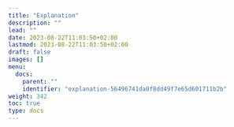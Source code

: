 ```yaml
---
title: "Explanation"
description: ""
lead: ""
date: 2023-08-22T11:03:50+02:00
lastmod: 2023-08-22T11:03:50+02:00
draft: false
images: []
menu:
  docs:
    parent: ""
    identifier: "explanation-56496741da0f8dd49f7e65d601711b2b"
weight: 342
toc: true
type: docs
---
```

